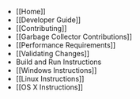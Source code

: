 * [[Home]]
* [[Developer Guide]]
 * [[Contributing]]
 * [[Garbage Collector Contributions]]
 * [[Performance Requirements]]
 * [[Validating Changes]]
* Build and Run Instructions
 * [[Windows Instructions]]
 * [[Linux Instructions]]
 * [[OS X Instructions]]